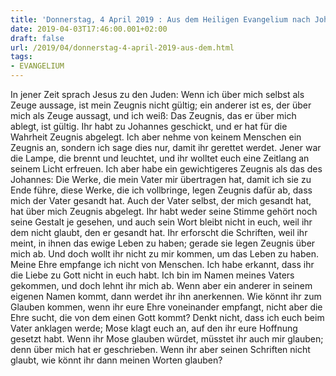 ```yaml
---
title: 'Donnerstag, 4 April 2019 : Aus dem Heiligen Evangelium nach Johannes - Joh 5,31-47.'
date: 2019-04-03T17:46:00.001+02:00
draft: false
url: /2019/04/donnerstag-4-april-2019-aus-dem.html
tags: 
- EVANGELIUM
---
```


In jener Zeit sprach Jesus zu den Juden: Wenn ich über mich selbst als Zeuge aussage, ist mein Zeugnis nicht gültig; ein anderer ist es, der über mich als Zeuge aussagt, und ich weiß: Das Zeugnis, das er über mich ablegt, ist gültig. Ihr habt zu Johannes geschickt, und er hat für die Wahrheit Zeugnis abgelegt. Ich aber nehme von keinem Menschen ein Zeugnis an, sondern ich sage dies nur, damit ihr gerettet werdet. Jener war die Lampe, die brennt und leuchtet, und ihr wolltet euch eine Zeitlang an seinem Licht erfreuen. Ich aber habe ein gewichtigeres Zeugnis als das des Johannes: Die Werke, die mein Vater mir übertragen hat, damit ich sie zu Ende führe, diese Werke, die ich vollbringe, legen Zeugnis dafür ab, dass mich der Vater gesandt hat. Auch der Vater selbst, der mich gesandt hat, hat über mich Zeugnis abgelegt. Ihr habt weder seine Stimme gehört noch seine Gestalt je gesehen, und auch sein Wort bleibt nicht in euch, weil ihr dem nicht glaubt, den er gesandt hat. Ihr erforscht die Schriften, weil ihr meint, in ihnen das ewige Leben zu haben; gerade sie legen Zeugnis über mich ab. Und doch wollt ihr nicht zu mir kommen, um das Leben zu haben. Meine Ehre empfange ich nicht von Menschen. Ich habe erkannt, dass ihr die Liebe zu Gott nicht in euch habt. Ich bin im Namen meines Vaters gekommen, und doch lehnt ihr mich ab. Wenn aber ein anderer in seinem eigenen Namen kommt, dann werdet ihr ihn anerkennen. Wie könnt ihr zum Glauben kommen, wenn ihr eure Ehre voneinander empfangt, nicht aber die Ehre sucht, die von dem einen Gott kommt? Denkt nicht, dass ich euch beim Vater anklagen werde; Mose klagt euch an, auf den ihr eure Hoffnung gesetzt habt. Wenn ihr Mose glauben würdet, müsstet ihr auch mir glauben; denn über mich hat er geschrieben. Wenn ihr aber seinen Schriften nicht glaubt, wie könnt ihr dann meinen Worten glauben?